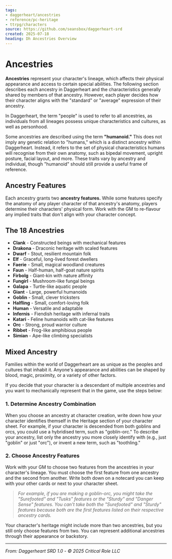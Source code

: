 ```yaml
---
tags:
- daggerheart/ancestries
- reference/pc-heritage
- ttrpg/characters
source: https://github.com/seansbox/daggerheart-srd
created: 2025-07-18
heading: Dh Ancestries Overview
---
```


# Ancestries

**Ancestries** represent your character's lineage, which affects their physical appearance and access to certain special abilities. The following section describes each ancestry in Daggerheart and the characteristics generally shared by members of that ancestry. However, each player decides how their character aligns with the "standard" or "average" expression of their ancestry.

In Daggerheart, the term "people" is used to refer to all ancestries, as individuals from all lineages possess unique characteristics and cultures, as well as personhood.

Some ancestries are described using the term **"humanoid."** This does not imply any genetic relation to "humans," which is a distinct ancestry within Daggerheart. Instead, it refers to the set of physical characteristics humans will recognise from their own anatomy, such as bipedal movement, upright posture, facial layout, and more. These traits vary by ancestry and individual, though "humanoid" should still provide a useful frame of reference.

## Ancestry Features

Each ancestry grants two **ancestry features.** While some features specify the anatomy of any player character of that ancestry's anatomy, players determine their characters' physical form. Work with the GM to re-flavour any implied traits that don't align with your character concept.

## The 18 Ancestries

- **Clank** - Constructed beings with mechanical features
- **Drakona** - Draconic heritage with scaled features
- **Dwarf** - Stout, resilient mountain folk
- **Elf** - Graceful, long-lived forest dwellers
- **Faerie** - Small, magical woodland creatures
- **Faun** - Half-human, half-goat nature spirits
- **Firbolg** - Giant-kin with nature affinity
- **Fungirl** - Mushroom-like fungal beings
- **Galapa** - Turtle-like aquatic people
- **Giant** - Large, powerful humanoids
- **Goblin** - Small, clever tricksters
- **Halfling** - Small, comfort-loving folk
- **Human** - Versatile and adaptable
- **Infernis** - Fiendish heritage with infernal traits
- **Katari** - Feline humanoids with cat-like features
- **Orc** - Strong, proud warrior culture
- **Ribbet** - Frog-like amphibious people
- **Simian** - Ape-like climbing specialists

## Mixed Ancestry

Families within the world of Daggerheart are as unique as the peoples and cultures that inhabit it. Anyone's appearance and abilities can be shaped by blood, magic, proximity, or a variety of other factors.

If you decide that your character is a descendant of multiple ancestries and you want to mechanically represent that in the game, use the steps below:

### 1. Determine Ancestry Combination

When you choose an ancestry at character creation, write down how your character identifies themself in the Heritage section of your character sheet. For example, if your character is descended from both goblins and orcs, you could use a hybridised term, such as "goblin-orc." To describe your ancestry, list only the ancestry you more closely identify with (e.g., just "goblin" or just "orc"), or invent a new term, such as "toothling."

### 2. Choose Ancestry Features

Work with your GM to choose two features from the ancestries in your character's lineage. You must choose the first feature from one ancestry and the second from another. Write both down on a notecard you can keep with your other cards or next to your character sheet.

> *For example, if you are making a goblin-orc, you might take the "Surefooted" and "Tusks" features or the "Sturdy" and "Danger Sense" features. You can't take both the "Surefooted" and "Sturdy" features because both are the first features listed on their respective ancestry cards.*

Your character's heritage might include more than two ancestries, but you still only choose features from two. You can represent additional ancestries through their appearance or backstory.

---

*From: Daggerheart SRD 1.0 - © 2025 Critical Role LLC*
